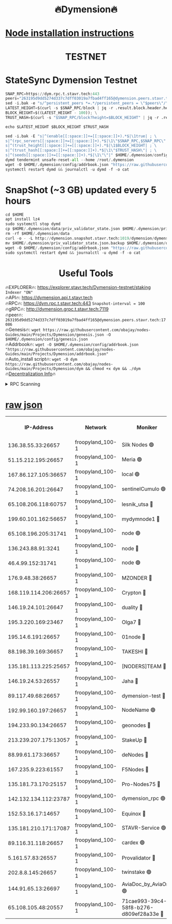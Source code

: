 <h1 align="center"> 🔥Dymension🔥</h1>

[Node installation instructions](https://github.com/obajay/nodes-Guides/tree/main/Projects/Dymension)
=

<h1 align="center"> TESTNET</h1>

# StateSync Dymension Testnet
```python
SNAP_RPC=https://dym.rpc.t.stavr.tech:443
peers="263195d9dd5274d337c7dff03019a7fbad4ff165@dymension.peers.stavr.tech:17086"
sed -i.bak -e "s/^persistent_peers *=.*/persistent_peers = \"$peers\"/" $HOME/.dymension/config/config.toml
LATEST_HEIGHT=$(curl -s $SNAP_RPC/block | jq -r .result.block.header.height); \
BLOCK_HEIGHT=$((LATEST_HEIGHT - 100)); \
TRUST_HASH=$(curl -s "$SNAP_RPC/block?height=$BLOCK_HEIGHT" | jq -r .result.block_id.hash)

echo $LATEST_HEIGHT $BLOCK_HEIGHT $TRUST_HASH

sed -i.bak -E "s|^(enable[[:space:]]+=[[:space:]]+).*$|\1true| ; \
s|^(rpc_servers[[:space:]]+=[[:space:]]+).*$|\1\"$SNAP_RPC,$SNAP_RPC\"| ; \
s|^(trust_height[[:space:]]+=[[:space:]]+).*$|\1$BLOCK_HEIGHT| ; \
s|^(trust_hash[[:space:]]+=[[:space:]]+).*$|\1\"$TRUST_HASH\"| ; \
s|^(seeds[[:space:]]+=[[:space:]]+).*$|\1\"\"|" $HOME/.dymension/config/config.toml
dymd tendermint unsafe-reset-all --home /root/.dymension
wget -O $HOME/.dymension/config/addrbook.json "https://raw.githubusercontent.com/obajay/nodes-Guides/main/Projects/Dymension/addrbook.json"
systemctl restart dymd && journalctl -u dymd -f -o cat

```
# SnapShot (~3 GB) updated every 5 hours
```python
cd $HOME
apt install lz4
sudo systemctl stop dymd
cp $HOME/.dymension/data/priv_validator_state.json $HOME/.dymension/priv_validator_state.json.backup
rm -rf $HOME/.dymension/data
curl -o - -L http://dymension.snapshot.stavr.tech:1019/dymension/dymension-snap.tar.lz4 | lz4 -c -d - | tar -x -C $HOME/.dymension --strip-components 2
mv $HOME/.dymension/priv_validator_state.json.backup $HOME/.dymension/data/priv_validator_state.json
wget -O $HOME/.dymension/config/addrbook.json "https://raw.githubusercontent.com/obajay/nodes-Guides/main/Projects/Dymension/addrbook.json"
sudo systemctl restart dymd && journalctl -u dymd -f -o cat
```

 <h1 align="center"> Useful Tools</h1>

🔥EXPLORER🔥:     https://explorer.stavr.tech/Dymension-testnet/staking        `Indexer "ON"` \
🔥API🔥:          https://dymension.api.t.stavr.tech \
🔥RPC🔥:          https://dym.rpc.t.stavr.tech:443                  `Snapshot-interval = 100` \
🔥gRPC🔥:         http://dymension.grpc.t.stavr.tech:7119 \
🔥peer🔥:         `263195d9dd5274d337c7dff03019a7fbad4ff165@dymension.peers.stavr.tech:17086` \
🔥Genesis🔥:     ```wget https://raw.githubusercontent.com/obajay/nodes-Guides/main/Projects/Dymension/genesis.json -O $HOME/.dymension/config/genesis.json``` \
🔥Addrbook🔥:    ```wget -O $HOME/.dymension/config/addrbook.json "https://raw.githubusercontent.com/obajay/nodes-Guides/main/Projects/Dymension/addrbook.json"``` \
🔥Auto_install script🔥: ```wget -O dym https://raw.githubusercontent.com/obajay/nodes-Guides/main/Projects/Dymension/dym && chmod +x dym && ./dym``` \
🔥[Decentralization Info](https://github.com/obajay/StateSync-snapshots/tree/main/Projects/Dymension/Decentralization)🔥


<details>
<summary>RPC Scanning</summary>

<h2 align="center"> We scan nodes in real time every 4 hours. And we provide the final result of RPC endpoints.
We cannot influence the operation of these nodes in any way. </h2>


```python
If Voting Power is higher than 0 --> then the Node is a validator of the network and may be subject to attack and be a potential threat to the chain.
```
```python
We marked such validators with a red symbol
```

</details>

[raw json](https://rpc-check.dymt.stavr.tech/dymt/rpc-dymt-result.json)
=


<table><tr><th>IP-Address</th><th>Network</th><th>Moniker</th><th>Latest Block Height</th><th>Earliest Block Height</th><th>Catching Up</th><th>Tx Index</th><th>Voting Power</th><th>Scan Time</th></tr><tr><td>136.38.55.33:26657</td><td>froopyland_100-1</td><td>Silk Nodes 🟢</td><td>2403842</td><td>1</td><td>False</td><td>on</td><td>0</td><td>2024-02-02T17:41:08.545890450UTC</td></tr><tr><td>51.15.212.195:26657</td><td>froopyland_100-1</td><td>Meria 🟢</td><td>1651535</td><td>1238063</td><td>False</td><td>on</td><td>0</td><td>2024-02-02T17:39:54.238521774UTC</td></tr><tr><td>167.86.127.105:36657</td><td>froopyland_100-1</td><td>local 🟢</td><td>1651535</td><td>1318001</td><td>False</td><td>off</td><td>0</td><td>2024-02-02T17:41:07.697703456UTC</td></tr><tr><td>74.208.16.201:26647</td><td>froopyland_100-1</td><td>sentinelCumulo 🟢</td><td>2403830</td><td>1652923</td><td>False</td><td>on</td><td>0</td><td>2024-02-02T17:39:58.120926737UTC</td></tr><tr><td>65.108.206.118:60757</td><td>froopyland_100-1</td><td>lesnik_utsa 🔴</td><td>2403833</td><td>1652923</td><td>False</td><td>on</td><td>1</td><td>2024-02-02T17:40:19.223388504UTC</td></tr><tr><td>199.60.101.162:56657</td><td>froopyland_100-1</td><td>mydymnode1 🔴</td><td>2403833</td><td>1652923</td><td>False</td><td>off</td><td>3</td><td>2024-02-02T17:40:19.878483791UTC</td></tr><tr><td>65.108.196.205:31741</td><td>froopyland_100-1</td><td>node 🟢</td><td>2403838</td><td>1652923</td><td>False</td><td>on</td><td>0</td><td>2024-02-02T17:40:43.427087822UTC</td></tr><tr><td>136.243.88.91:3241</td><td>froopyland_100-1</td><td>node 🔴</td><td>2403839</td><td>1652923</td><td>False</td><td>on</td><td>1</td><td>2024-02-02T17:40:51.834243007UTC</td></tr><tr><td>46.4.99.152:31741</td><td>froopyland_100-1</td><td>node 🟢</td><td>2403839</td><td>1652923</td><td>False</td><td>on</td><td>0</td><td>2024-02-02T17:40:54.221299199UTC</td></tr><tr><td>176.9.48.38:26657</td><td>froopyland_100-1</td><td>MZONDER 🔴</td><td>2403841</td><td>1652923</td><td>False</td><td>on</td><td>1</td><td>2024-02-02T17:41:02.798683004UTC</td></tr><tr><td>168.119.114.206:26657</td><td>froopyland_100-1</td><td>Crypton 🔴</td><td>2403842</td><td>1652923</td><td>False</td><td>off</td><td>1</td><td>2024-02-02T17:41:11.501864855UTC</td></tr><tr><td>146.19.24.101:26647</td><td>froopyland_100-1</td><td>duality 🔴</td><td>2403836</td><td>1655313</td><td>False</td><td>on</td><td>1</td><td>2024-02-02T17:40:35.891736814UTC</td></tr><tr><td>195.3.220.169:23467</td><td>froopyland_100-1</td><td>Olga7 🔴</td><td>2403841</td><td>1655313</td><td>False</td><td>on</td><td>1</td><td>2024-02-02T17:41:03.170704994UTC</td></tr><tr><td>195.14.6.191:26657</td><td>froopyland_100-1</td><td>01node 🔴</td><td>2403842</td><td>1655732</td><td>False</td><td>on</td><td>1</td><td>2024-02-02T17:41:11.240951542UTC</td></tr><tr><td>88.198.39.169:36657</td><td>froopyland_100-1</td><td>TAKESHI 🔴</td><td>2403830</td><td>1656584</td><td>False</td><td>on</td><td>1</td><td>2024-02-02T17:39:58.366399028UTC</td></tr><tr><td>135.181.113.225:25657</td><td>froopyland_100-1</td><td>[NODERS]TEAM 🔴</td><td>2403838</td><td>1656584</td><td>False</td><td>on</td><td>1</td><td>2024-02-02T17:40:46.709951577UTC</td></tr><tr><td>146.19.24.53:26557</td><td>froopyland_100-1</td><td>Jaha 🔴</td><td>2403839</td><td>1656584</td><td>False</td><td>off</td><td>1</td><td>2024-02-02T17:40:51.506015011UTC</td></tr><tr><td>89.117.49.68:26657</td><td>froopyland_100-1</td><td>dymension-test 🔴</td><td>2403842</td><td>1723012</td><td>False</td><td>on</td><td>1</td><td>2024-02-02T17:41:11.860009386UTC</td></tr><tr><td>192.99.160.197:26657</td><td>froopyland_100-1</td><td>NodeName 🟢</td><td>1829304</td><td>1826584</td><td>False</td><td>on</td><td>0</td><td>2024-02-02T17:41:17.486600214UTC</td></tr><tr><td>194.233.90.134:26657</td><td>froopyland_100-1</td><td>geonodes 🔴</td><td>2403836</td><td>2015001</td><td>False</td><td>on</td><td>1</td><td>2024-02-02T17:40:36.874217963UTC</td></tr><tr><td>213.239.207.175:13057</td><td>froopyland_100-1</td><td>StakeUp 🔴</td><td>2403843</td><td>2060558</td><td>False</td><td>off</td><td>1</td><td>2024-02-02T17:41:17.825930923UTC</td></tr><tr><td>88.99.61.173:36657</td><td>froopyland_100-1</td><td>deNodes 🔴</td><td>2403838</td><td>2077398</td><td>False</td><td>off</td><td>1</td><td>2024-02-02T17:40:43.737217415UTC</td></tr><tr><td>167.235.9.223:61557</td><td>froopyland_100-1</td><td>F5Nodes 🔴</td><td>2403834</td><td>2100380</td><td>False</td><td>off</td><td>1</td><td>2024-02-02T17:40:24.305549619UTC</td></tr><tr><td>135.181.73.170:25157</td><td>froopyland_100-1</td><td>Pro-Nodes75 🔴</td><td>2403832</td><td>2103832</td><td>False</td><td>on</td><td>1</td><td>2024-02-02T17:40:10.716686865UTC</td></tr><tr><td>142.132.134.112:23787</td><td>froopyland_100-1</td><td>dymension_rpc 🟢</td><td>2403836</td><td>2103836</td><td>False</td><td>on</td><td>0</td><td>2024-02-02T17:40:35.144923448UTC</td></tr><tr><td>152.53.16.17:14657</td><td>froopyland_100-1</td><td>Equinox 🔴</td><td>2403830</td><td>2169800</td><td>False</td><td>on</td><td>1</td><td>2024-02-02T17:39:57.312209739UTC</td></tr><tr><td>135.181.210.171:17087</td><td>froopyland_100-1</td><td>STAVR-Service 🟢</td><td>2403831</td><td>2225118</td><td>False</td><td>on</td><td>0</td><td>2024-02-02T17:40:02.996008054UTC</td></tr><tr><td>89.116.31.118:26657</td><td>froopyland_100-1</td><td>cardex 🟢</td><td>2403835</td><td>2339417</td><td>False</td><td>on</td><td>0</td><td>2024-02-02T17:40:30.741652616UTC</td></tr><tr><td>5.161.57.83:26557</td><td>froopyland_100-1</td><td>Provalidator 🔴</td><td>2403829</td><td>2339618</td><td>False</td><td>on</td><td>1</td><td>2024-02-02T17:39:54.868584915UTC</td></tr><tr><td>202.8.8.145:26657</td><td>froopyland_100-1</td><td>twinstake 🟢</td><td>2403839</td><td>2384116</td><td>False</td><td>off</td><td>0</td><td>2024-02-02T17:40:51.107088970UTC</td></tr><tr><td>144.91.65.13:26697</td><td>froopyland_100-1</td><td>AviaDoc_by_AviaOne 🟢</td><td>2403481</td><td>2389766</td><td>False</td><td>on</td><td>0</td><td>2024-02-02T17:40:10.368492186UTC</td></tr><tr><td>65.108.105.48:20557</td><td>froopyland_100-1</td><td>71cae993-39c4-58f8-b276-d809ef28a33e 🔴</td><td>2403836</td><td>2392923</td><td>False</td><td>on</td><td>1</td><td>2024-02-02T17:40:35.504544108UTC</td></tr></table>

